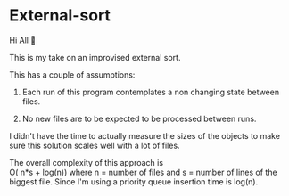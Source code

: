 # External-sort

Hi All 👋 

This is my take on an improvised external sort. 

This has a couple of assumptions:

1. Each run of this program contemplates a non changing state between files.

2. No new files are to be expected to be processed between runs.  

I didn't have the time to actually measure the sizes of the objects to make sure this solution scales well with a lot of files.

The overall complexity of this approach is   
O( n*s + log(n)) where n = number of files and s = number of lines of the biggest file. Since I'm using a priority queue insertion time is log(n).